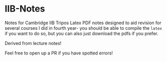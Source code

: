 # IIB-Notes
Notes for Cambridge IIB Tripos
Latex PDF notes designed to aid revision for several courses I did in fourth year- you should be able to compile the `latex` if you want to do so, but you can also just download the pdfs if you prefer.

Derived from lecture notes!

Feel free to open up a PR if you have spotted errors!

